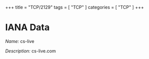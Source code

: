 +++
title = "TCP/2129"
tags = [ "TCP" ]
categories = [ "TCP" ]
+++

# IANA Data

_Name:_ cs-live

_Description:_ cs-live.com

